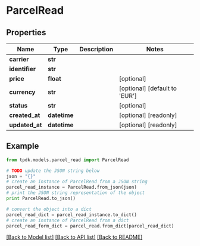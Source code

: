 # ParcelRead



## Properties
Name | Type | Description | Notes
------------ | ------------- | ------------- | -------------
**carrier** | **str** |  | 
**identifier** | **str** |  | 
**price** | **float** |  | [optional] 
**currency** | **str** |  | [optional] [default to 'EUR']
**status** | **str** |  | [optional] 
**created_at** | **datetime** |  | [optional] [readonly] 
**updated_at** | **datetime** |  | [optional] [readonly] 

## Example

```python
from tpdk.models.parcel_read import ParcelRead

# TODO update the JSON string below
json = "{}"
# create an instance of ParcelRead from a JSON string
parcel_read_instance = ParcelRead.from_json(json)
# print the JSON string representation of the object
print ParcelRead.to_json()

# convert the object into a dict
parcel_read_dict = parcel_read_instance.to_dict()
# create an instance of ParcelRead from a dict
parcel_read_form_dict = parcel_read.from_dict(parcel_read_dict)
```
[[Back to Model list]](../README.md#documentation-for-models) [[Back to API list]](../README.md#documentation-for-api-endpoints) [[Back to README]](../README.md)


